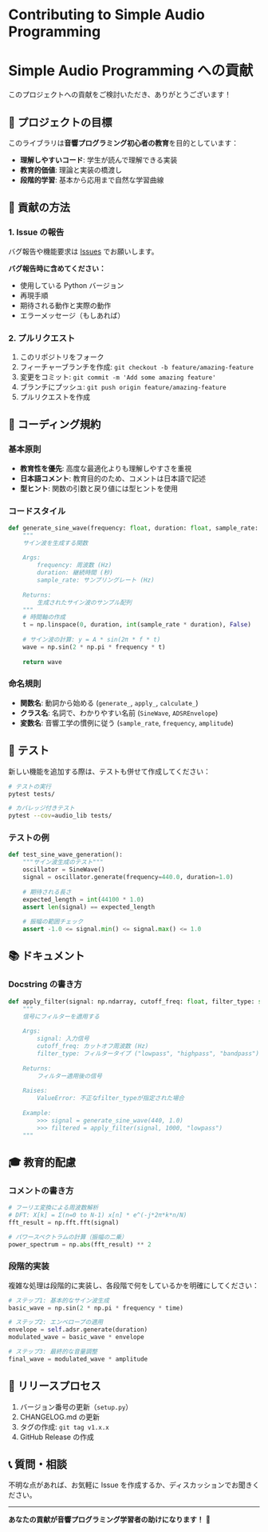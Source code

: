 # Contributing to Simple Audio Programming
# Simple Audio Programming への貢献

このプロジェクトへの貢献をご検討いただき、ありがとうございます！

## 🎯 プロジェクトの目標

このライブラリは**音響プログラミング初心者の教育**を目的としています：

- **理解しやすいコード**: 学生が読んで理解できる実装
- **教育的価値**: 理論と実装の橋渡し
- **段階的学習**: 基本から応用まで自然な学習曲線

## 🤝 貢献の方法

### 1. Issue の報告

バグ報告や機能要求は [Issues](https://github.com/ggszk/simple-audio-programming/issues) でお願いします。

**バグ報告時に含めてください：**
- 使用している Python バージョン
- 再現手順
- 期待される動作と実際の動作
- エラーメッセージ（もしあれば）

### 2. プルリクエスト

1. このリポジトリをフォーク
2. フィーチャーブランチを作成: `git checkout -b feature/amazing-feature`
3. 変更をコミット: `git commit -m 'Add some amazing feature'`
4. ブランチにプッシュ: `git push origin feature/amazing-feature`
5. プルリクエストを作成

## 📝 コーディング規約

### 基本原則
- **教育性を優先**: 高度な最適化よりも理解しやすさを重視
- **日本語コメント**: 教育目的のため、コメントは日本語で記述
- **型ヒント**: 関数の引数と戻り値には型ヒントを使用

### コードスタイル
```python
def generate_sine_wave(frequency: float, duration: float, sample_rate: int = 44100) -> np.ndarray:
    """
    サイン波を生成する関数
    
    Args:
        frequency: 周波数 (Hz)
        duration: 継続時間 (秒)
        sample_rate: サンプリングレート (Hz)
    
    Returns:
        生成されたサイン波のサンプル配列
    """
    # 時間軸の作成
    t = np.linspace(0, duration, int(sample_rate * duration), False)
    
    # サイン波の計算: y = A * sin(2π * f * t)
    wave = np.sin(2 * np.pi * frequency * t)
    
    return wave
```

### 命名規則
- **関数名**: 動詞から始める (`generate_`, `apply_`, `calculate_`)
- **クラス名**: 名詞で、わかりやすい名前 (`SineWave`, `ADSREnvelope`)
- **変数名**: 音響工学の慣例に従う (`sample_rate`, `frequency`, `amplitude`)

## 🧪 テスト

新しい機能を追加する際は、テストも併せて作成してください：

```bash
# テストの実行
pytest tests/

# カバレッジ付きテスト
pytest --cov=audio_lib tests/
```

### テストの例
```python
def test_sine_wave_generation():
    """サイン波生成のテスト"""
    oscillator = SineWave()
    signal = oscillator.generate(frequency=440.0, duration=1.0)
    
    # 期待される長さ
    expected_length = int(44100 * 1.0)
    assert len(signal) == expected_length
    
    # 振幅の範囲チェック
    assert -1.0 <= signal.min() <= signal.max() <= 1.0
```

## 📚 ドキュメント

### Docstring の書き方
```python
def apply_filter(signal: np.ndarray, cutoff_freq: float, filter_type: str = "lowpass") -> np.ndarray:
    """
    信号にフィルターを適用する
    
    Args:
        signal: 入力信号
        cutoff_freq: カットオフ周波数 (Hz)
        filter_type: フィルタータイプ ("lowpass", "highpass", "bandpass")
    
    Returns:
        フィルター適用後の信号
        
    Raises:
        ValueError: 不正なfilter_typeが指定された場合
        
    Example:
        >>> signal = generate_sine_wave(440, 1.0)
        >>> filtered = apply_filter(signal, 1000, "lowpass")
    """
```

## 🎓 教育的配慮

### コメントの書き方
```python
# フーリエ変換による周波数解析
# DFT: X[k] = Σ(n=0 to N-1) x[n] * e^(-j*2π*k*n/N)
fft_result = np.fft.fft(signal)

# パワースペクトラムの計算（振幅の二乗）
power_spectrum = np.abs(fft_result) ** 2
```

### 段階的実装
複雑な処理は段階的に実装し、各段階で何をしているかを明確にしてください：

```python
# ステップ1: 基本的なサイン波生成
basic_wave = np.sin(2 * np.pi * frequency * time)

# ステップ2: エンベロープの適用
envelope = self.adsr.generate(duration)
modulated_wave = basic_wave * envelope

# ステップ3: 最終的な音量調整
final_wave = modulated_wave * amplitude
```

## 🚀 リリースプロセス

1. バージョン番号の更新（`setup.py`）
2. CHANGELOG.md の更新
3. タグの作成: `git tag v1.x.x`
4. GitHub Release の作成

## 📞 質問・相談

不明な点があれば、お気軽に Issue を作成するか、ディスカッションでお聞きください。

---

**あなたの貢献が音響プログラミング学習者の助けになります！** 🎵

